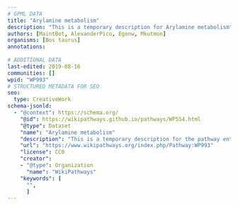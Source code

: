 ```yaml
---
# GPML DATA
title: "Arylamine metabolism"
description: "This is a temporary description for Arylamine metabolism"
authors: [MaintBot, AlexanderPico, Egonw, Mkutmon]
organisms: [Bos taurus]
annotations:
  
# ADDITIONAL DATA
last-edited: 2019-08-16
communities: []
wpid: "WP993"
# STRUCTURED METADATA FOR SEO
seo:
  type: CreativeWork
schema-jsonld:
  - "@context": https://schema.org/
    "@id": https://wikipathways.github.io/pathways/WP554.html
    "@type": Dataset
    "name": "Arylamine metabolism"
    "description": "This is a temporary description for the pathway entitled: Arylamine metabolism"
    "url": "https://www.wikipathways.org/index.php/Pathway:WP993"
    "license": CC0
    "creator":
    - "@type": Organization
      "name": "WikiPathways"
    "keywords": [
      "",
      ]
---
```

